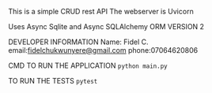 This is a simple CRUD rest API
The webserver is Uvicorn

Uses Async Sqlite and Async SQLAlchemy ORM VERSION 2


DEVELOPER INFORMATION
Name: Fidel C.
email:fidelchukwunyere@gmail.com
phone:07064620806




CMD TO RUN THE APPLICATION
```python main.py```



TO RUN THE TESTS
```pytest```